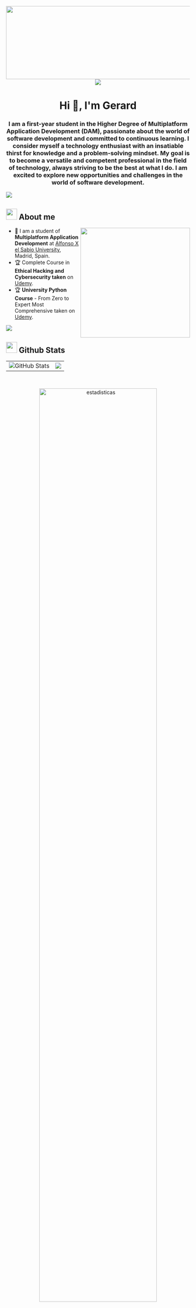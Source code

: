 <div id="header" align="center">
    <img src="https://github.com/GeriMultiDev/GeriMultiDev/blob/main/img/giphy.gif" width="800" height="200"/>
    <!--linea horizontal(gradiant)-->
    <img src="https://user-images.githubusercontent.com/73097560/115834477-dbab4500-a447-11eb-908a-139a6edaec5c.gif">
    <!-- presentación -->
    <h1 align="center">Hi 👋, I'm Gerard</h1>
    <h3>I am a first-year student in the Higher Degree of Multiplatform Application Development (DAM), passionate about the world of software development and committed to continuous learning. I consider myself a technology enthusiast with an insatiable             thirst for knowledge and a problem-solving mindset. My goal is to become a versatile and competent professional in the field of technology, always striving to be the best at what I do. I am excited to explore new opportunities and challenges in the         world of software development.
    </h3>
</div>
<!--linea horizontal(gradiant)-->
    <img src="https://user-images.githubusercontent.com/73097560/115834477-dbab4500-a447-11eb-908a-139a6edaec5c.gif">

<!-- sobre mi titulo con imagen -->
## <picture><img src = "https://github.com/7oSkaaa/7oSkaaa/blob/main/Images/about_me.gif?raw=true" width = 30px></picture> About me
<!-- imagen programador a la derecha -->
<picture> <img align="right" src="https://media.giphy.com/media/SWoSkN6DxTszqIKEqv/giphy.gif" width = 300px></picture>
<!-- puntos sobre mi -->
- :school: I am a student of **Multiplatform Application Development** at [Alfonso X el Sabio University](https://www.uax.com/), Madrid, Spain.
- :trophy: Complete Course in **Ethical Hacking and Cybersecurity taken** on [Udemy](https://www.udemy.com/).
- :trophy: **University Python Course** - From Zero to Expert Most Comprehensive taken on [Udemy](https://www.udemy.com/).
<!--linea horizontal(gradiant)-->
<div>
    <img src="https://user-images.githubusercontent.com/73097560/115834477-dbab4500-a447-11eb-908a-139a6edaec5c.gif">
</div>

<!--titulo estadisticas de github con imagen -->
## <picture> <img src = "https://github.com/7oSkaaa/7oSkaaa/blob/main/Images/Statistics.gif?raw=true" width = 30px>  </picture> Github Stats
<!--tabla con estadísticas-->
<p>
    <table border="0" align="center">
        <tr>
            <td>
                <img  src="https://github-readme-stats.vercel.app/api?username=gerimultidev&show_icons=true&theme=radical" alt="GitHub Stats"
            </td>
            <td>
                <img
                src="https://github-readme-stats.vercel.app/api/top-langs/?username=gerimultidev&size_weight=0.5&count_weight=0.5&theme=radical">
            </td>
        </tr>
    </table>
    <br/>
    <!--otra imagen de estadística-->
    <p align="center">
        <img src="https://github-readme-streak-stats.herokuapp.com/?user=GeriMultiDev&theme=radical" alt="estadisticas" width="80%" height="auto">
    </p>
</p>

<!--linea horizontal(gradiant)-->
<div>
    <img src="https://user-images.githubusercontent.com/73097560/115834477-dbab4500-a447-11eb-908a-139a6edaec5c.gif">
</div>
<!--contador de visitas-->
<div align="center">
    <img src="https://visitcount.itsvg.in/api?id=gerimultidev&label=Profile%20Views&color=1&pretty=false">
</div>
